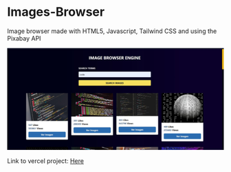 # Images-Browser
Image browser made with HTML5, Javascript, Tailwind CSS and using the Pixabay API


<img src='project finished/ex1.jpg' alt='image project'/>

<p>Link to vercel project: <a href='https://images-browser.vercel.app/' target='_blank'>Here</a></p>


